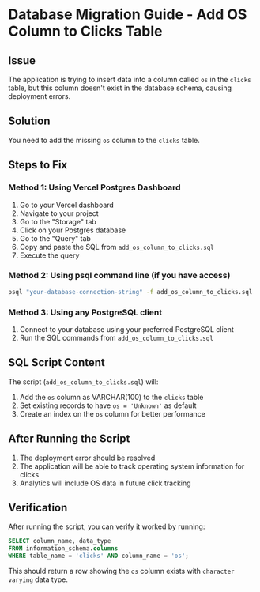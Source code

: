 # Database Migration Guide - Add OS Column to Clicks Table

## Issue
The application is trying to insert data into a column called `os` in the `clicks` table, but this column doesn't exist in the database schema, causing deployment errors.

## Solution
You need to add the missing `os` column to the `clicks` table.

## Steps to Fix

### Method 1: Using Vercel Postgres Dashboard
1. Go to your Vercel dashboard
2. Navigate to your project
3. Go to the "Storage" tab
4. Click on your Postgres database
5. Go to the "Query" tab
6. Copy and paste the SQL from `add_os_column_to_clicks.sql`
7. Execute the query

### Method 2: Using psql command line (if you have access)
```bash
psql "your-database-connection-string" -f add_os_column_to_clicks.sql
```

### Method 3: Using any PostgreSQL client
1. Connect to your database using your preferred PostgreSQL client
2. Run the SQL commands from `add_os_column_to_clicks.sql`

## SQL Script Content
The script (`add_os_column_to_clicks.sql`) will:
1. Add the `os` column as VARCHAR(100) to the `clicks` table
2. Set existing records to have `os = 'Unknown'` as default
3. Create an index on the `os` column for better performance

## After Running the Script
1. The deployment error should be resolved
2. The application will be able to track operating system information for clicks
3. Analytics will include OS data in future click tracking

## Verification
After running the script, you can verify it worked by running:
```sql
SELECT column_name, data_type 
FROM information_schema.columns 
WHERE table_name = 'clicks' AND column_name = 'os';
```

This should return a row showing the `os` column exists with `character varying` data type.
